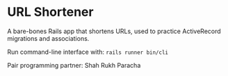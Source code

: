 # URL Shortener

A bare-bones Rails app that shortens URLs,
used to practice ActiveRecord migrations and associations.

Run command-line interface with: `rails runner bin/cli`

Pair programming partner: Shah Rukh Paracha
